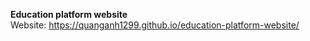 **Education platform website**<br />
Website: https://quanganh1299.github.io/education-platform-website/
